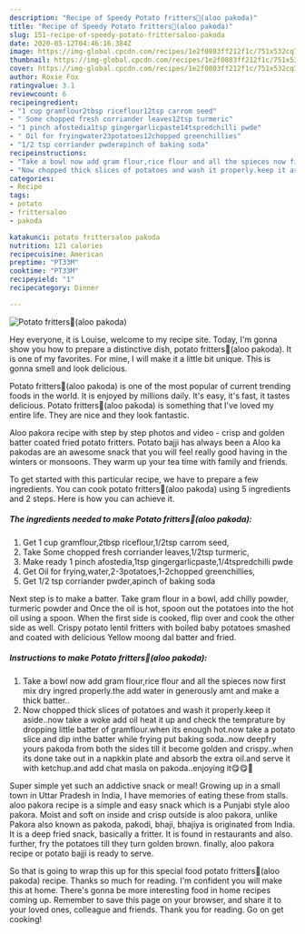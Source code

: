 ```yaml
---
description: "Recipe of Speedy Potato fritters🥔(aloo pakoda)"
title: "Recipe of Speedy Potato fritters🥔(aloo pakoda)"
slug: 151-recipe-of-speedy-potato-frittersaloo-pakoda
date: 2020-05-12T04:46:16.384Z
image: https://img-global.cpcdn.com/recipes/1e2f0803ff212f1c/751x532cq70/potato-fritters🥔aloo-pakoda-recipe-main-photo.jpg
thumbnail: https://img-global.cpcdn.com/recipes/1e2f0803ff212f1c/751x532cq70/potato-fritters🥔aloo-pakoda-recipe-main-photo.jpg
cover: https://img-global.cpcdn.com/recipes/1e2f0803ff212f1c/751x532cq70/potato-fritters🥔aloo-pakoda-recipe-main-photo.jpg
author: Roxie Fox
ratingvalue: 3.1
reviewcount: 6
recipeingredient:
- "1 cup gramflour2tbsp riceflour12tsp carrom seed"
- " Some chopped fresh corriander leaves12tsp turmeric"
- "1 pinch afostedia1tsp gingergarlicpaste14tspredchilli pwde"
- " Oil for fryingwater23potatoes12chopped greenchillies"
- "1/2 tsp corriander pwderapinch of baking soda"
recipeinstructions:
- "Take a bowl now add gram flour,rice flour and all the spieces now first mix dry ingred properly.the add water in generously amt and make a thick batter.."
- "Now chopped thick slices of potatoes and wash it properly.keep it aside..now take a woke add oil heat it up and check the temprature by dropping little batter of gramflour.when its enough hot.now take a potato slice and dip inthe batter while frying put baking soda..now deepfry yours pakoda from both the sides till it become golden and crispy..when its done take out in a napkkin plate and absorb the extra oil.and serve it with ketchup.and add chat masla on pakoda..enjoying it😋😋🥔"
categories:
- Recipe
tags:
- potato
- frittersaloo
- pakoda

katakunci: potato frittersaloo pakoda 
nutrition: 121 calories
recipecuisine: American
preptime: "PT33M"
cooktime: "PT33M"
recipeyield: "1"
recipecategory: Dinner

---
```



![Potato fritters🥔(aloo pakoda)](https://img-global.cpcdn.com/recipes/1e2f0803ff212f1c/751x532cq70/potato-fritters🥔aloo-pakoda-recipe-main-photo.jpg)

Hey everyone, it is Louise, welcome to my recipe site. Today, I'm gonna show you how to prepare a distinctive dish, potato fritters🥔(aloo pakoda). It is one of my favorites. For mine, I will make it a little bit unique. This is gonna smell and look delicious.

Potato fritters🥔(aloo pakoda) is one of the most popular of current trending foods in the world. It is enjoyed by millions daily. It's easy, it's fast, it tastes delicious. Potato fritters🥔(aloo pakoda) is something that I've loved my entire life. They are nice and they look fantastic.

Aloo pakora recipe with step by step photos and video - crisp and golden batter coated fried potato fritters. Potato bajji has always been a Aloo ka pakodas are an awesome snack that you will feel really good having in the winters or monsoons. They warm up your tea time with family and friends.


To get started with this particular recipe, we have to prepare a few ingredients. You can cook potato fritters🥔(aloo pakoda) using 5 ingredients and 2 steps. Here is how you can achieve it.

<!--inarticleads1-->

##### The ingredients needed to make Potato fritters🥔(aloo pakoda):

1. Get 1 cup gramflour,2tbsp riceflour,1/2tsp carrom seed,
1. Take  Some chopped fresh corriander leaves,1/2tsp turmeric,
1. Make ready 1 pinch afostedia,1tsp gingergarlicpaste,1/4tspredchilli pwde
1. Get  Oil for frying,water,2-3potatoes,1-2chopped greenchillies,
1. Get 1/2 tsp corriander pwder,apinch of baking soda


Next step is to make a batter. Take gram flour in a bowl, add chilly powder, turmeric powder and Once the oil is hot, spoon out the potatoes into the hot oil using a spoon. When the first side is cooked, flip over and cook the other side as well. Crispy potato lentil fritters with boiled baby potatoes smashed and coated with delicious Yellow moong dal batter and fried. 

<!--inarticleads2-->

##### Instructions to make Potato fritters🥔(aloo pakoda):

1. Take a bowl now add gram flour,rice flour and all the spieces now first mix dry ingred properly.the add water in generously amt and make a thick batter..
1. Now chopped thick slices of potatoes and wash it properly.keep it aside..now take a woke add oil heat it up and check the temprature by dropping little batter of gramflour.when its enough hot.now take a potato slice and dip inthe batter while frying put baking soda..now deepfry yours pakoda from both the sides till it become golden and crispy..when its done take out in a napkkin plate and absorb the extra oil.and serve it with ketchup.and add chat masla on pakoda..enjoying it😋😋🥔


Super simple yet such an addictive snack or meal! Growing up in a small town in Uttar Pradesh in India, I have memories of eating these from stalls. aloo pakora recipe is a simple and easy snack which is a Punjabi style aloo pakora. Moist and soft on inside and crisp outside is aloo pakora, unlike Pakora also known as pakoda, pakodi, bhaji, bhajiya is originated from India. It is a deep fried snack, basically a fritter. It is found in restaurants and also. further, fry the potatoes till they turn golden brown. finally, aloo pakora recipe or potato bajji is ready to serve. 

So that is going to wrap this up for this special food potato fritters🥔(aloo pakoda) recipe. Thanks so much for reading. I'm confident you will make this at home. There's gonna be more interesting food in home recipes coming up. Remember to save this page on your browser, and share it to your loved ones, colleague and friends. Thank you for reading. Go on get cooking!
